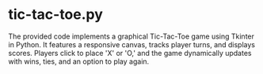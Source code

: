 # tic-tac-toe.py
The provided code implements a graphical Tic-Tac-Toe game using Tkinter in Python. It features a responsive canvas, tracks player turns, and displays scores. Players click to place 'X' or 'O,' and the game dynamically updates with wins, ties, and an option to play again.
